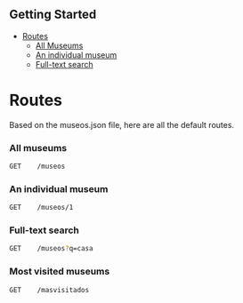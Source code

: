 ## Getting Started

- [Routes](#routes)
  * [All Museums](#all-museums)
  * [An individual museum](#an-individual-museum)
  * [Full-text search](#full-text-search)

# Routes
Based on the museos.json file, here are all the default routes.

### All museums
```bash
GET    /museos
```

### An individual museum
```bash
GET    /museos/1
```

### Full-text search
```bash
GET    /museos?q=casa
```

### Most visited museums
```bash
GET    /masvisitados
```